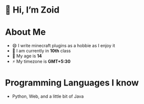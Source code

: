 
# 👋 Hi, I’m Zoid

# About Me

- 😄 I write minecraft plugins as a hobbie as I enjoy it
- 🌱 I am currently in **10th** class
- 👀 My age is **14**
- ⚡ My timezone is **GMT+5:30**

# Programming Languages I know

- Python, Web, and a little bit of Java
